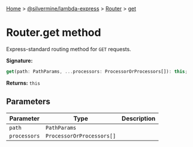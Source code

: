 [Home](./index) &gt; [@silvermine/lambda-express](./lambda-express.md) &gt; [Router](./lambda-express.router.md) &gt; [get](./lambda-express.router.get.md)

# Router.get method

Express-standard routing method for `GET` requests.

**Signature:**
```javascript
get(path: PathParams, ...processors: ProcessorOrProcessors[]): this;
```
**Returns:** `this`

## Parameters

|  Parameter | Type | Description |
|  --- | --- | --- |
|  `path` | `PathParams` |  |
|  `processors` | `ProcessorOrProcessors[]` |  |

